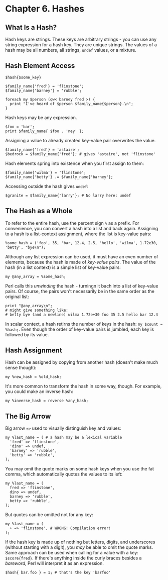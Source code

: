 # Chapter 6. Hashes

## What Is a Hash?

Hash keys are strings. These keys are arbitrary strings - you can use any string expression for a hash key. They are unique strings.
The values of a hash may be all numbers, all strings, `undef` values, or a mixture.

## Hash Element Access

```
$hash{$some_key}
```

```
$family_name{'fred'} = 'flinstone';
$family_name{'barney'} = 'rubble';

foreach my $person (qw< barney fred >) {
  print "I've heard of $person $family_name{$person}.\n";
}
```

Hash keys may be any expression.

```
$foo = 'bar';
print $family_name{ $foo . 'ney' };
```

Assigning a value to already created key-value pair overwrites the value.

```
$family_name{'fred'} = 'astaire';
$bedrock = $family_name{'fred'}; # gives 'astaire', not 'flinstone'
```

Hash elements spring into existence when you first assign to them:

```
$family_name{'wilma'} = 'flinstone';
$family_name{'betty'} .= $family_name{'barney'};
```

Accessing outside the hash gives `undef`:

```
$granite = $family_name{'larry'}; # No larry here: undef
```

## The Hash as a Whole

To refer to the entire hash, use the percent sign `%` as a prefix.
For convenience, you can convert a hash into a list and back again. Assigning to a hash is a list-context assignment, where the list is key-value pairs:

```
%some_hash = ('foo', 35, 'bar, 12.4, 2.5, 'hello', 'wilma', 1.72e30, 'betty', "bye\n");
```

Although any list expression can be used, it must have an even number of elements, because the hash is made of _key-value pairs_.
The value of the hash (in a list context) is a simple list of key-value pairs:

```
my @any_array = %some_hash;
```

Perl calls this _unwinding_ the hash - turningn it bach into a list of key-value pairs. Of course, the pairs won't necessarily be in the same order as the original list:

```
print "@any_array\n";
# might give something like:
# betty bye (and a newline) wilma 1.72e+30 foo 35 2.5 hello bar 12.4
```

In scalar context, a hash retirns the number of keys in the hash: `my $count = %hash;`.
Even though the order of key-value pairs is jumbled, each key is followed by its value.

## Hash Assignment

Hash can be assigned by copying from another hash (doesn't make much sense though):

```
my %new_hash = %old_hash;
```

It's more common to transform the hash in some way, though. For example, you could make an inverse hash:

```
my %inverse_hash = reverse %any_hash;
```

## The Big Arrow

Big arrow `=>` used to visually distinguish key and values:

```
my %last_name = ( # a hash may be a lexical variable
  'fred' => 'flinstone',
  'dino' => undef,
  'barney' => 'rubble',
  'betty' => 'rubble',
);
```

You may omit the quote marks on some hash keys when you use the fat comma, which automatically quotes the values to its left:

```
my %last_name = (
  fred => 'flinstone',
  dino => undef,
  barney => 'rubble',
  betty => 'rubble',
);
```

But quotes can be omitted not for any key:

```
my %last_name = (
  + => 'flinstone', # WRONG! Compilation error!
);
```

If the hash key is made up of nothing but letters, digits, and underscores (without starting with a digit), you _may_ be able to omit the quote marks.
Same approach can be used when calling for a value with a key: `$score{fred}`. If there's anything inside the curly braces besides a _bareword_, Perl will interpret it as an expression.

```
$hash{ bar.foo } = 1; # that's the key 'barfoo'
```
